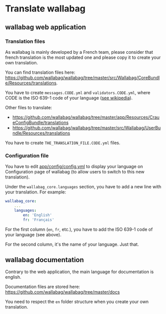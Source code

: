 # Translate wallabag

## wallabag web application

### Translation files

As wallabag is mainly developed by a French team, please consider that
french translation is the most updated one and please copy it to create
your own translation.

You can find translation files here:
https://github.com/wallabag/wallabag/tree/master/src/Wallabag/CoreBundle/Resources/translations.

You have to create `messages.CODE.yml` and `validators.CODE.yml`, where
CODE is the ISO 639-1 code of your language ([see
wikipedia](https://en.wikipedia.org/wiki/List_of_ISO_639-1_codes)).

Other files to translate:

-   https://github.com/wallabag/wallabag/tree/master/app/Resources/CraueConfigBundle/translations
-   https://github.com/wallabag/wallabag/tree/master/src/Wallabag/UserBundle/Resources/translations

You have to create `THE_TRANSLATION_FILE.CODE.yml` files.

### Configuration file

You have to edit
[app/config/config.yml](https://github.com/wallabag/wallabag/blob/master/app/config/config.yml)
to display your language on Configuration page of wallabag (to allow
users to switch to this new translation).

Under the `wallabag_core.languages` section, you have to add a new line
with your translation. For example:

```yaml
wallabag_core:
    ...
    languages:
        en: 'English'
        fr: 'Français'
```

For the first column (`en`, `fr`, etc.), you have to add the ISO 639-1
code of your language (see above).

For the second column, it's the name of your language. Just that.

## wallabag documentation

Contrary to the web application, the main language for documentation is
english.

Documentation files are stored here:
https://github.com/wallabag/wallabag/tree/master/docs

You need to respect the `en` folder structure when you create your own
translation.
